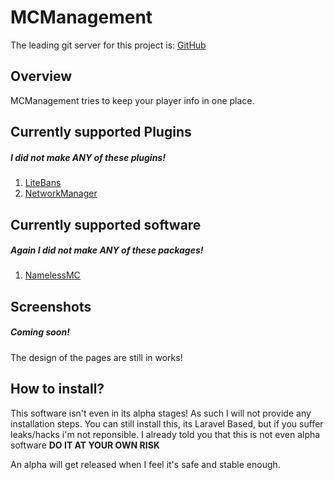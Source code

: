 # MCManagement
The leading git server for this project is: [GitHub](https://github.com/tigomiddelkoop/MCManagement)

## Overview
MCManagement tries to keep your player info in one place. 


## Currently supported Plugins
##### _I did not make ANY of these plugins!_
1. [LiteBans](https://www.spigotmc.org/resources/litebans.3715/)
1. [NetworkManager](https://www.spigotmc.org/resources/networkmanager.28456/)


## Currently supported software
##### _Again I did not make ANY of these packages!_
1. [NamelessMC](https://namelessmc.com)


## Screenshots
##### Coming soon!
The design of the pages are still in works!

## How to install?
This software isn't even in its alpha stages! As such I will not provide any installation steps.
You can still install this, its Laravel Based, but if you suffer leaks/hacks i'm not reponsible. 
I already told you that this is not even alpha software **DO IT AT YOUR OWN RISK**

An alpha will get released when I feel it's safe and stable enough.
